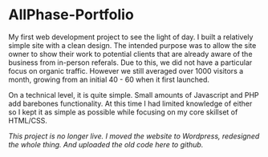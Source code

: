 # AllPhase-Portfolio
My first web development project to see the light of day. I built a relatively simple site with a clean design.
The intended purpose was to allow the site owner to show their work to potential clients that are already aware of the business from in-person referals. Due to this, we did not have a particular focus on organic traffic. However we still averaged over 1000 visitors a month, growing from an initial 40 - 60 when it first launched.

On a technical level, it is quite simple. 
Small amounts of Javascript and PHP add barebones functionality. 
At this time I had limited knowledge of either so I kept it as simple as possible while focusing on my core skillset of HTML/CSS.

*This project is no longer live. I moved the website to Wordpress, redesigned the whole thing. And uploaded the old code here to github.*
